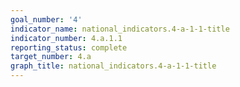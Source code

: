 ```yaml
---
goal_number: '4'
indicator_name: national_indicators.4-a-1-1-title
indicator_number: 4.a.1.1
reporting_status: complete
target_number: 4.a
graph_title: national_indicators.4-a-1-1-title
---
```


